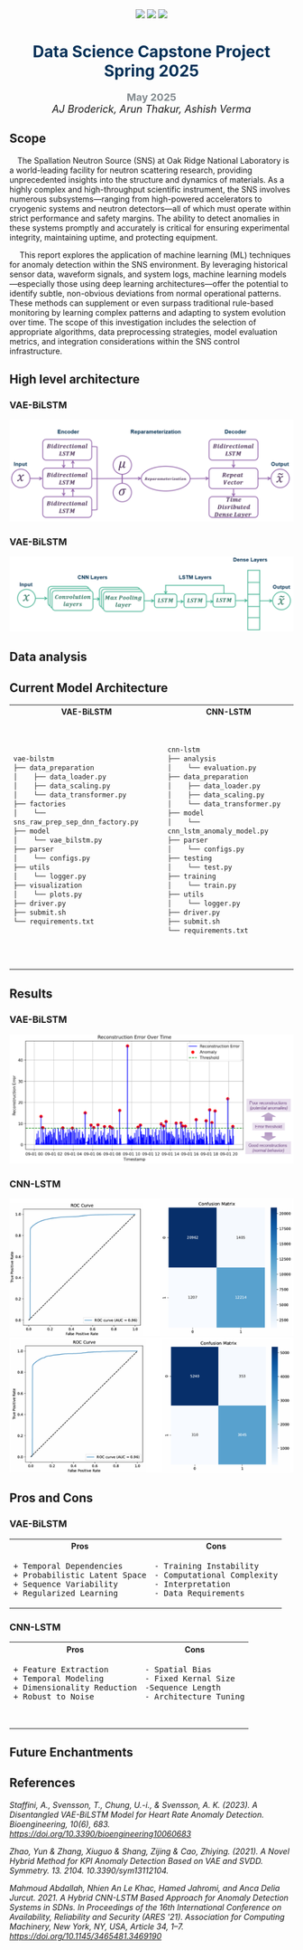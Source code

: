 <div align="center">
<img src="https://www.odu.edu/sites/default/files/logos/univ/png-72dpi/odu-sig-noidea-fullcolor.png" style="width:225px;">
<img src="https://upload.wikimedia.org/wikipedia/commons/thumb/e/ea/JLab_logo_white2.jpg/250px-JLab_logo_white2.jpg" style="width:225px;"> 
<img src="https://cdn.vanderbilt.edu/vu-news/files/20190417211432/Oak-Ridge-National-Laboratory-logo.jpg" style="width:180px;">
</div>

<div align="center"> <font color=#003057>
        
# Data Science Capstone Project Spring 2025 

</font>

<div> 
<font size=4 color=#828A8F><b>May 2025</b></font><br>
<font size=4><i>AJ Broderick, Arun Thakur, Ashish Verma</i></font>
</div>

</div>


## Scope
&emsp;The Spallation Neutron Source (SNS) at Oak Ridge National Laboratory is a world-leading facility for neutron scattering research, providing unprecedented insights into the structure and dynamics of materials. As a highly complex and high-throughput scientific instrument, the SNS involves numerous subsystems—ranging from high-powered accelerators to cryogenic systems and neutron detectors—all of which must operate within strict performance and safety margins. The ability to detect anomalies in these systems promptly and accurately is critical for ensuring experimental integrity, maintaining uptime, and protecting equipment.

&emsp; This report explores the application of machine learning (ML) techniques for anomaly detection within the SNS environment. By leveraging historical sensor data, waveform signals, and system logs, machine learning models—especially those using deep learning architectures—offer the potential to identify subtle, non-obvious deviations from normal operational patterns. These methods can supplement or even surpass traditional rule-based monitoring by learning complex patterns and adapting to system evolution over time. The scope of this investigation includes the selection of appropriate algorithms, data preprocessing strategies, model evaluation metrics, and integration considerations within the SNS control infrastructure.

## High level architecture 
### VAE-BiLSTM
<img src="media/vae_bilstm_architecture.png" alt="VAE-BiLSTM architecture">

### VAE-BiLSTM
<img src="media/cnn_lstm_architecture.png" alt="CNN-LSTM architecture">

## Data analysis


## Current Model Architecture 

<table> <tr> 
<th>VAE-BiLSTM</th><th>CNN-LSTM</th>
</tr>
        
<tr><td><pre>
        
```    
vae-bilstm
├── data_preparation
│    ├── data_loader.py
│    ├── data_scaling.py
│    └── data_transformer.py
├── factories
│    └── sns_raw_prep_sep_dnn_factory.py
├── model
│    └── vae_bilstm.py
├── parser
│    └── configs.py
├── utils
│    └── logger.py
├── visualization
│    └── plots.py
├── driver.py
├── submit.sh
└── requirements.txt
```

</pre></td>

<td><pre>
        
```         
cnn-lstm
├── analysis
│    └── evaluation.py
├── data_preparation
│    ├── data_loader.py
│    ├── data_scaling.py
│    └── data_transformer.py
├── model
│    └── cnn_lstm_anomaly_model.py
├── parser
│    └── configs.py
├── testing
│    └── test.py
├── training
│    └── train.py
├── utils
│    └── logger.py
├── driver.py
├── submit.sh
└── requirements.txt
```

</pre></td></tr>
</table>

## Results 

### VAE-BiLSTM
<img src="media/vae_reconstruction_error_chart.png" alt="VAE-BiLSTM Results">

### CNN-LSTM
<img src="media/cnn_training_results.png" alt="CNN-LSTM Training Results">
<img src="media/cnn_testing_results.png" alt="CNN-LSTM Testing Results">

## Pros and Cons

### VAE-BiLSTM
<table> <tr> 
<th>Pros</th><th>Cons</th>
</tr>
        
<tr><td><pre>
+ Temporal Dependencies
+ Probabilistic Latent Space
+ Sequence Variability
+ Regularized Learning
</pre></td>

<td><pre>
- Training Instability 
- Computational Complexity
- Interpretation 
- Data Requirements
</pre></td></tr>
</table>

### CNN-LSTM
<table> <tr> 
<th>Pros</th><th>Cons</th>
</tr>
        
<tr><td><pre>
+ Feature Extraction
+ Temporal Modeling
+ Dimensionality Reduction
+ Robust to Noise

</pre></td>

<td><pre>
- Spatial Bias
- Fixed Kernal Size
-Sequence Length 
- Architecture Tuning

</pre></td></tr>
</table>

## Future Enchantments
## References
*Staffini, A., Svensson, T., Chung, U.-i., & Svensson, A. K. (2023). A Disentangled VAE-BiLSTM Model for Heart Rate Anomaly Detection. Bioengineering, 10(6), 683. https://doi.org/10.3390/bioengineering10060683*

*Zhao, Yun & Zhang, Xiuguo & Shang, Zijing & Cao, Zhiying. (2021). A Novel Hybrid Method for KPI Anomaly Detection Based on VAE and SVDD. Symmetry. 13. 2104. 10.3390/sym13112104.*

*Mahmoud Abdallah, Nhien An Le Khac, Hamed Jahromi, and Anca Delia Jurcut. 2021. A Hybrid CNN-LSTM Based Approach for Anomaly Detection Systems in SDNs. In Proceedings of the 16th International Conference on Availability, Reliability and Security (ARES '21). Association for Computing Machinery, New York, NY, USA, Article 34, 1–7. https://doi.org/10.1145/3465481.3469190*
